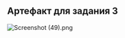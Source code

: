 ## Артефакт для задания 3
![Screenshot (49).png](..%2F..%2F..%2F..%2FPictures%2FScreenshots%2FScreenshot%20%2849%29.png)